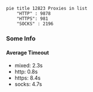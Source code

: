 
```mermaid
pie title 12823 Proxies in list
    "HTTP" : 9878
    "HTTPS": 981
    "SOCKS" : 2196
```

### Some Info
#### Average Timeout

- mixed: 2.3s
- http: 0.8s
- https: 8.4s
- socks: 4.7s